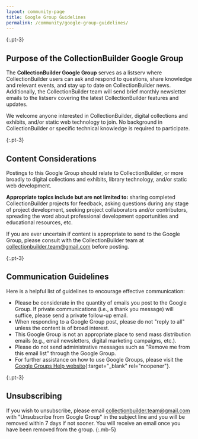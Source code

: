 ```yaml
---
layout: community-page
title: Google Group Guidelines
permalink: /community/google-group-guidelines/
---
```


{:.pt-3}
## Purpose of the CollectionBuilder Google Group

The **CollectionBuilder Google Group** serves as a listserv where CollectionBuilder users can ask and respond to questions, share knowledge and relevant events, and stay up to date on CollectionBuilder news. Additionally, the CollectionBuilder team will send brief monthly newsletter emails to the listserv covering the latest CollectionBuilder features and updates.

We welcome anyone interested in CollectionBuilder, digital collections and exhibits, and/or static web technology to join. No background in CollectionBuilder or specific technical knowledge is required to participate.

{:.pt-3}
## Content Considerations

Postings to this Google Group should relate to CollectionBuilder, or more broadly to digital collections and exhibits, library technology, and/or static web development. 

**Appropriate topics include but are not limited to:** sharing completed CollectionBuilder projects for feedback, asking questions during any stage of project development, seeking project collaborators and/or contributors, spreading the word about professional development opportunities and educational resources, etc.

If you are ever uncertain if content is appropriate to send to the Google Group, please consult with the CollectionBuilder team at [collectionbuilder.team@gmail.com](mailto:collectionbuilder.team@gmail.com) before posting.

{:.pt-3}
## Communication Guidelines 

Here is a helpful list of guidelines to encourage effective communication:
- Please be considerate in the quantity of emails you post to the Google Group. If private communications (i.e., a thank you message) will suffice, please send a private follow-up email.
- When responding to a Google Group post, please do not "reply to all" unless the content is of broad interest.
- This Google Group is not an appropriate place to send mass distribution emails (e.g., email newsletters, digital marketing campaigns, etc.).
- Please do not send administrative messages such as "Remove me from this email list" through the Google Group. 
- For further assistance on how to use Google Groups, please visit the [Google Groups Help website](https://support.google.com/groups/?hl=en#topic=9216){:target="_blank" rel="noopener"}.

{:.pt-3}
## Unsubscribing 

If you wish to unsubscribe, please email [collectionbuilder.team@gmail.com](mailto:collectionbuilder.team@gmail.com) with "Unsubscribe from Google Group" in the subject line and you will be removed within 7 days if not sooner. You will receive an email once you have been removed from the group.
{:.mb-5}

